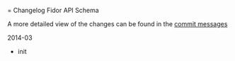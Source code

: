= Changelog Fidor API Schema

A more detailed view of the changes can be found in the [commit messages](https://github.com/fidor/fidor_schema/commits/)

2014-03

  * init
